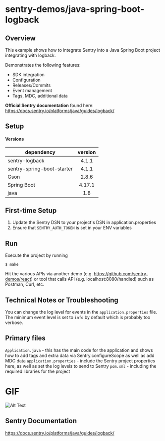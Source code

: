 # sentry-demos/java-spring-boot-logback

## Overview

This example shows how to integrate Sentry into a Java Spring Boot project
integrating with logback.

Demonstrates the following features:
- SDK integration
- Configuration
- Releases/Commits
- Event management
- Tags, MDC, additional data

**Official Sentry documentation** found here: 
https://docs.sentry.io/platforms/java/guides/logback/

## Setup
#### Versions

 dependency    | version
| ------------- |:-------------:|
| sentry-logback | 4.1.1 |
| sentry-spring-boot-starter | 4.1.1 |
| Gson | 2.8.6 |
| Spring Boot | 4.17.1 |
| java | 1.8 |

## First-time Setup
1. Update the Sentry DSN to your project's DSN in application.properties
2. Ensure that `SENTRY_AUTH_TOKEN` is set in your ENV variables

## Run
Execute the project by running 
```
$ make
```

Hit the various APIs via another demo (e.g. https://github.com/sentry-demos/react) or tool that calls API (e.g. localhost:8080/handled) such as Postman, Curl, etc.

## Technical Notes or Troubleshooting
You can change the log level for events in the `application.properties` file.
The minimum event level is set to `info` by default which is probably
too verbose. 

## Primary files
`Application.java` - this has the main code for the application and shows
how to add tags and extra data via Sentry.configureScope as well as add
MDC data
`application.properties` - include the Sentry project properties here, as well
as set the log levels to send to Sentry
`pom.xml` - including the required libraries for the project

# GIF
![Alt Text](express-js-demo.gif)

## Sentry Documentation
https://docs.sentry.io/platforms/java/guides/logback/